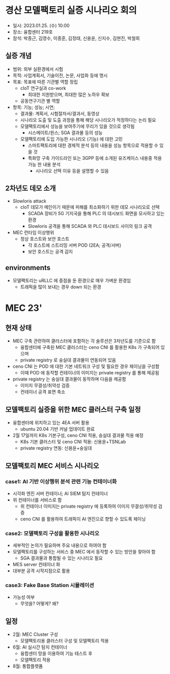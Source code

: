 # 경산 모델팩토리 실증 시나리오 회의
- 일시: 2023.01.25. (수) 10:00
- 장소: 융합센터 219호
- 참석: 박종근, 김영수, 이종훈, 김정태, 신용윤, 신지수, 김현진, 박철희

## 실증 개념
- 범위: 외부 실환경에서 시험
- 목적: 사업계획서, 기술이전, 논문, 사업화 등에 명시
- 목표: 목표에 따른 기관별 역할 정립
  - cIoT 연구실과 co-work
    - 최대한 지원받으며, 최대한 많은 노하우 확보
  - 공동연구기관 별 역할
- 항목: 기능; 성능; 시연;
  - 결과물: 계획서, 시험절차서/결과서, 동영상
  - 시나리오 도출 및 도출 과정을 통해 해당 시나리오가 적정하다는 논리 필요
  - 모델팩토리에서 성능을 보여주기에 무리가 있을 것으로 생각됨
    - 시스메이트/윈스; SGA 결과물 등의 성능
  - 모델팩토리에 도입 가능한 시나리오 (기능) 에 대한 고민
    - 스마트팩토리에 대한 경제적 분석 등의 내용을 성능 항목으로 적용할 수 있을 것
    - 특화망 구축 가이드라인 또는 3GPP 등에 소개된 유즈케이스 내용중 적용가능 한 내용 분석
      - 시나리오 선택 이유 등을 설명할 수 있음

## 2차년도 데모 소개
- Slowloris attack
  - cIoT 데모가 메인이기 때문에 피해를 최소화하기 위한 데모 시나리오로 선택
    - SCADA 장비가 5G 기지국을 통해 PLC 의 데시보드 화면을 모사하고 있는 환경
    - Slowloris 공격을 통해 SCADA 와 PLC 데시보드 사이의 링크 공격
- MEC 런타임 이상행위
  - 정상 호스트와 보안 호스트
    - 각 호스트에 스트리밍 서버 POD (2EA; 공격/서버)
    - 보안 호스트는 공격 감지

## environments
- 모델팩토리는 uRLLC 에 중점을 둔 환경으로 매우 가벼운 환경임
  - 트래픽을 많이 보내는 경우 down 되는 환경

# MEC 23'
## 현재 상태
- MEC 구축 관련하여 클러스터에 포함하는 각 솔루션은 3차년도를 기준으로 함
  - 융합센터에 구축된 MEC 클러스터는 ceno CNI 를 활용한 K8s 가 구축되어 있으며
  - private registry 로 숭실대 결과물이 연동되어 있음
- ceno CNI 는 POD 에 대한 기본 네트워크 구성 및 필요한 경우 체이닝을 구성함
  - 이때 POD 에 동작할 컨테이너의 이미지는 private registry 를 통해 제공됨
- private registry 는 숭실대 결과물이 동작하며 다음을 제공함
  - 이미지 무결성/취약성 검증
  - 컨테이너 공격 표면 축소

## 모델팩토리 실증을 위한 MEC 클러스터 구축 일정
- 융합센터에 위치하고 있는 4EA 서버 활용
  - ubuntu 20.04 기반 커널 업데이트 완료
- 2월 17일까지 K8s 기본구성, ceno CNI 적용, 숭실대 결과물 적용 예정
  - K8s 기본 클러스터 및 ceno CNI 적용: 신용윤+TSNLab
  - private registry 연동: 신용윤+숭실대

## 모델팩토리 MEC 서비스 시나리오
### case1: AI 기반 이상행위 분석 관련 기능 컨테이너화
- 시각화 엔진 서버 컨테이너; AI SIEM 탐지 컨테이너
- 위 컨테이너를 서비스로 함
  - 위 컨테이너 이미지는 private registry 에 등록하여 이미지 무결성/취약성 검증
  - ceno CNI 를 활용하여 트래픽이 AI 엔진으로 향할 수 있도록 체이닝

### case2: 모델팩토리 구성을 활용한 시나리오
- 세부적인 논의가 필요하며 주요 내용으로 하여야 함
- 모델팩토리를 구성하는 서비스 중 MEC 에서 동작할 수 있는 방안을 찾아야 함
  - SGA 결과물과 통합될 수 있는 시나리오 필요
- MES server 컨테이너 화
- 대부분 공격 시작지점으로 활용

### case3: Fake Base Station 시뮬레이션
- 가능성 여부
  - 무엇을? 어떻게? 왜?

## 일정
- 2월: MEC Cluster 구성
  - 모델팩토리용 클러스터 구성 및 모델팩토리 적용
- 6월: AI 실시간 탐지 컨테이너
  - 융합센터 망을 이용하여 기능 테스트 후
  - 모델팩토리 적용
- 8월: 통합플랫폼
